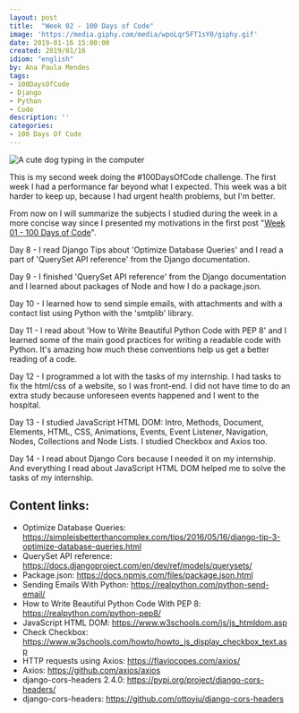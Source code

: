 ```yaml
---
layout: post
title:  "Week 02 - 100 Days of Code"
image: 'https://media.giphy.com/media/wpoLqr5FT1sY0/giphy.gif'
date: 2019-01-16 15:00:00
created: 2019/01/16
idiom: "english"
by: Ana Paula Mendes
tags:
- 100DaysOfCode
- Django
- Python
- Code
description: ''
categories:
- 100 Days Of Code
---
```


![A cute dog typing in the computer ](https://media.giphy.com/media/wpoLqr5FT1sY0/giphy.gif)

This is my second week doing the #100DaysOfCode challenge. The first week I had a performance far beyond what I expected. This week was a bit harder to keep up, because I had urgent health problems, but I'm better.

From now on I will summarize the subjects I studied during the week in a more concise way since I presented my motivations in the first post "[Week 01 - 100 Days of Code](https://anapaulamendes.github.io/week-01-100-days-of-code/)".

Day 8 - I read Django Tips about 'Optimize Database Queries' and I read a part of 'QuerySet API reference' from the Django documentation.

Day 9 - I finished 'QuerySet API reference' from the Django documentation and I learned about packages of Node and how I do a package.json.

Day 10 - I learned how to send simple emails, with attachments and with a contact list using Python with the 'smtplib' library.

Day 11 - I read about 'How to Write Beautiful Python Code with PEP 8' and I learned some of the main good practices for writing a readable code with Python. It's amazing how much these conventions help us get a better reading of a code.

Day 12 - I programmed a lot with the tasks of my internship. I had tasks to fix the html/css of a website, so I was front-end. I did not have time to do an extra study because unforeseen events happened and I went to the hospital.

Day 13 - I studied JavaScript HTML DOM: Intro, Methods, Document, Elements, HTML, CSS, Animations, Events, Event Listener, Navigation, Nodes, Collections and Node Lists. I studied Checkbox and Axios too.

Day 14 - I read about Django Cors because I needed it on my internship. And everything I read about JavaScript HTML DOM helped me to solve the tasks of my internship.

## Content links:

- Optimize Database Queries: https://simpleisbetterthancomplex.com/tips/2016/05/16/django-tip-3-optimize-database-queries.html
- QuerySet API reference: https://docs.djangoproject.com/en/dev/ref/models/querysets/
- Package.json: https://docs.npmjs.com/files/package.json.html
- Sending Emails With Python: https://realpython.com/python-send-email/
- How to Write Beautiful Python Code With PEP 8: https://realpython.com/python-pep8/
- JavaScript  HTML DOM: https://www.w3schools.com/js/js_htmldom.asp
- Check Checkbox: https://www.w3schools.com/howto/howto_js_display_checkbox_text.asp
- HTTP requests using Axios: https://flaviocopes.com/axios/
- Axios: https://github.com/axios/axios
- django-cors-headers 2.4.0: https://pypi.org/project/django-cors-headers/
- django-cors-headers: https://github.com/ottoyiu/django-cors-headers
